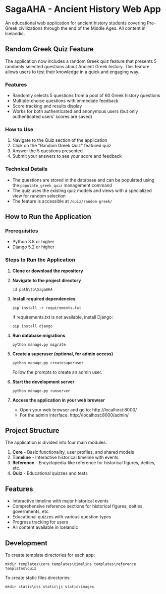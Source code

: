 # SagaAHA - Ancient History Web App

An educational web application for ancient history students covering Pre-Greek civilizations through the end of the Middle Ages. All content in Icelandic.

## Random Greek Quiz Feature

The application now includes a random Greek quiz feature that presents 5 randomly selected questions about Ancient Greek history. This feature allows users to test their knowledge in a quick and engaging way.

### Features
- Randomly selects 5 questions from a pool of 60 Greek history questions
- Multiple-choice questions with immediate feedback
- Score tracking and results display
- Works for both authenticated and anonymous users (but only authenticated users' scores are saved)

### How to Use
1. Navigate to the Quiz section of the application
2. Click on the "Random Greek Quiz" featured quiz
3. Answer the 5 questions presented
4. Submit your answers to see your score and feedback

### Technical Details
- The questions are stored in the database and can be populated using the `populate_greek_quiz` management command
- The quiz uses the existing quiz models and views with a specialized view for random selection
- The feature is accessible at `/quiz/random-greek/`

## How to Run the Application

### Prerequisites
- Python 3.8 or higher
- Django 5.2 or higher

### Steps to Run the Application

1. **Clone or download the repository**

2. **Navigate to the project directory**
   ```
   cd path\to\SagaAHA
   ```

3. **Install required dependencies**
   ```
   pip install -r requirements.txt
   ```
   If requirements.txt is not available, install Django:
   ```
   pip install django
   ```

4. **Run database migrations**
   ```
   python manage.py migrate
   ```

5. **Create a superuser (optional, for admin access)**
   ```
   python manage.py createsuperuser
   ```
   Follow the prompts to create an admin user.

6. **Start the development server**
   ```
   python manage.py runserver
   ```

7. **Access the application in your web browser**
   - Open your web browser and go to: http://localhost:8000/
   - For the admin interface: http://localhost:8000/admin/

## Project Structure

The application is divided into four main modules:

1. **Core** - Basic functionality, user profiles, and shared models
2. **Timeline** - Interactive historical timeline with events
3. **Reference** - Encyclopedia-like reference for historical figures, deities, etc.
4. **Quiz** - Educational quizzes and tests

## Features

- Interactive timeline with major historical events
- Comprehensive reference sections for historical figures, deities, governments, etc.
- Educational quizzes with various question types
- Progress tracking for users
- All content available in Icelandic

## Development

To create template directories for each app:
```
mkdir templates\core templates\timeline templates\reference templates\quiz
```

To create static files directories:
```
mkdir static\css static\js static\images
```
